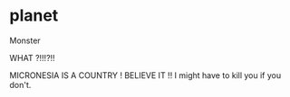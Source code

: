 planet
======

Monster


WHAT ?!!!?!!


MICRONESIA IS A COUNTRY ! BELIEVE IT !!
I might have to kill you if you don't.
